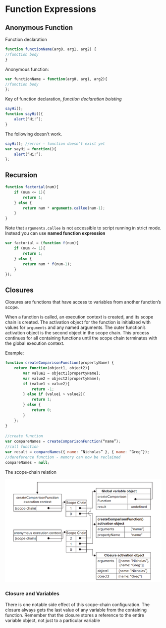 # Function Expressions
## Anonymous Function
Function declaration

```javascript
function functionName(arg0, arg1, arg2) {
//function body
}
```

Anonymous function:

```javascript
var functionName = function(arg0, arg1, arg2){
//function body
};
```

Key of function declaration, *function declaration boisting*

```javascript
sayHi();
function sayHi(){
    alert(“Hi!”);
}
```

The following doesn't work.

```javascript
sayHi(); //error – function doesn’t exist yet
var sayHi = function(){
    alert(“Hi!”);
};
```

## Recursion

```javascript
function factorial(num){
    if (num <= 1){
        return 1;
    } else {
        return num * arguments.callee(num-1);
    }
}
```

Note that `arguments.callee` is not accessible to script running in strict
mode. Instead you can use **named function expression**

```javascript
var factorial = (function f(num){
    if (num <= 1){
        return 1;
    } else {
        return num * f(num-1);
    }
});
```

## Closures
Closures are functions that have access to variables from another
function’s scope.

When a function is called, an execution context is created, and its scope
chain is created. The activation object for the function is initialized
with values for `arguments` and any named arguments. The outer function’s
activation object is the second object in the scope chain. This process
continues for all containing functions until the scope chain terminates
with the global execution context. 

Example:

```javascript
function createComparisonFunction(propertyName) {
    return function(object1, object2){
        var value1 = object1[propertyName];
        var value2 = object2[propertyName];
        if (value1 < value2){
            return -1;
        } else if (value1 > value2){
            return 1;
        } else {
            return 0;
        }
    };
}

//create function
var compareNames = createComparisonFunction(“name”);
//call function
var result = compareNames({ name: “Nicholas” }, { name: “Greg”});
//dereference function - memory can now be reclaimed
compareNames = null;
```

The scope-chain relation

![](figures/scope_chain.png)

### Closure and Variables
There is one notable side effect of this scope-chain configuration. The
closure always gets the last value of any variable from the containing
function. Remember that the closure stores a reference to the entire
variable object, not just to a particular variable
